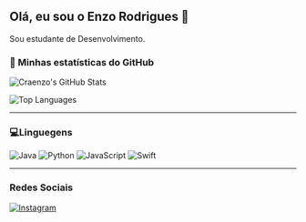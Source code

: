 ## Olá, eu sou o Enzo Rodrigues 👋

Sou estudante de Desenvolvimento.

### 🚀 Minhas estatísticas do GitHub

![Craenzo's GitHub Stats](https://github-readme-stats.vercel.app/api?username=craenzo&show_icons=true&theme=tokyonight)

![Top Languages](https://github-readme-stats.vercel.app/api/top-langs/?username=craenzo&layout=compact&theme=tokyonight)

---

### 💻Linguegens

![Java](https://img.shields.io/badge/Java-ED8B00?style=for-the-badge&logo=java&logoColor=white)
![Python](https://img.shields.io/badge/Python-3776AB?style=for-the-badge&logo=python&logoColor=white)
![JavaScript](https://img.shields.io/badge/JavaScript-F7DF1E?style=for-the-badge&logo=javascript&logoColor=black)
![Swift](https://img.shields.io/badge/Swift-F05138?style=for-the-badge&logo=swift&logoColor=white)

---

### Redes Sociais

[![Instagram](https://img.shields.io/badge/Instagram-E4405F?style=for-the-badge&logo=instagram&logoColor=white)](https://instagram.com/enzordrs)

